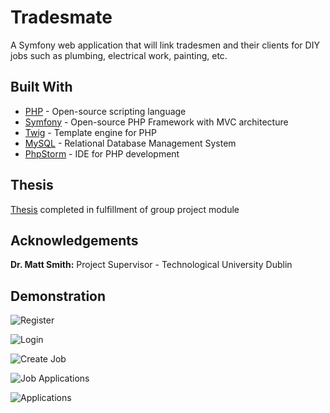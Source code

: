 # Tradesmate
A Symfony web application that will link tradesmen and their clients for DIY jobs such as plumbing, electrical work, painting, etc.

## Built With
* [PHP](https://www.php.net/) - Open-source scripting language
* [Symfony](https://symfony.com/) - Open-source PHP Framework with MVC architecture
* [Twig](https://twig.symfony.com/) - Template engine for PHP
* [MySQL](https://www.mysql.com/) - Relational Database Management System
* [PhpStorm](https://www.jetbrains.com/phpstorm/) - IDE for PHP development

## Thesis
[Thesis](https://drive.google.com/file/d/14VZft6K4jdFNyZLFEKZ2gSBtlaZ8dMYe/view) completed in fulfillment of group project module

## Acknowledgements
**Dr. Matt Smith:** Project Supervisor - Technological University Dublin

## Demonstration
![Register](https://user-images.githubusercontent.com/58079895/249180823-bc42b7b5-78c8-4290-8c50-69917b5b02bf.png)

![Login](https://user-images.githubusercontent.com/58079895/249178406-807e7d48-0a2b-4817-9f73-44fe3292cf63.png)

![Create Job](https://user-images.githubusercontent.com/58079895/249181771-c5d7c1c9-8c3f-4c50-9ffe-e150b9d05ec5.png)

![Job Applications](https://user-images.githubusercontent.com/58079895/249182867-f2605f93-fa3e-436b-954c-2812947b857e.png)

![Applications](https://user-images.githubusercontent.com/58079895/249184155-034d1c85-d312-47b2-b00d-eb2db731c254.png)
